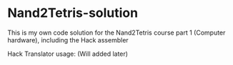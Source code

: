 # Nand2Tetris-solution
This is my own code solution for the Nand2Tetris course part 1 (Computer hardware), including the Hack assembler

Hack Translator usage: (Will added later)
